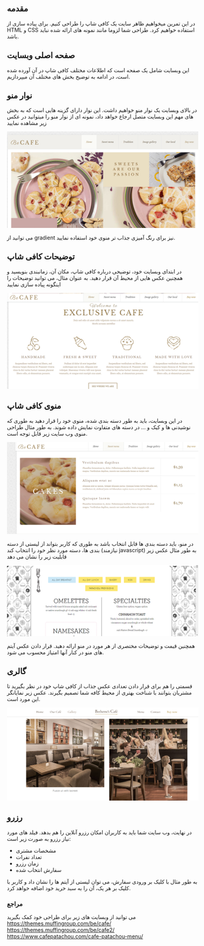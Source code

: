 ## مقدمه

در این تمرین میخواهیم ظاهر سایت یک کافی شاپ را طراحی کنیم. برای پیاده سازی از HTML و CSS استفاده خواهیم کرد. طراحی شما لزوما مانند نمونه های ارائه شده نباید باشد.

## صفحه اصلی وبسایت

این وبسایت شامل یک صفحه است که اطلاعات مختلف کافی شاپ در آن آورده شده است، در ادامه به توضیح بخش های مختلف آن میپردازیم.

## نوار منو

در بالای وبسایت یک نوار منو خواهیم داشت. این نوار دارای گزینه هایی است که به بخش های مهم این وبسایت متصل ارجاع خواهد داد، نمونه ای از نوار منو را میتوانید در عکس زیر مشاهده نمایید

![nav-menu-example](nav-menu.png)

می توانید از gradient نیز برای رنگ آمیزی جذاب تر منوی خود استفاده نمایید.

## توضیحات کافی شاپ

در ابتدای وبسایت خود، توضیحی درباره کافی شاپ، مکان آن، زمانبندی بنویسید و همچنین عکس هایی از محیط آن قرار دهید.
به عنوان مثال، می توانید توضیحات را اینگونه پیاده سازی نمایید

![about-example](about.png)

## منوی کافی شاپ

در این وبسایت، باید به طور دسته بندی شده، منوی خود را قرار دهید به طوری که نوشیدنی ها و کیک و ... در دسته های متفاوت نمایش داده شوند.
به طور مثال طراحی منوی وب سایت زیر قابل توجه است.

![menu-example](menu.png)

در منو، باید دسته بندی ها قابل انتخاب باشد به طوری که کاربر بتواند از لیستی از دسته بندی ها، دسته مورد نظر خود را انتخاب کند (نیازمند javascript)
به طور مثال عکس زیر قابلیت زیر را نشان می دهد

![menu-option-example](menu-option.png)

همچنین قیمت و توضیحات مختصری از هر مورد در منو ارائه دهید.
قرار دادن عکس آیتم های منو در کنار آنها امتیاز محسوب می شود.

## گالری

قسمتی را هم برای قرار دادن تعدادی عکس جذاب از کافی شاپ خود در نظر بگیرید تا مشتریان بتوانند با شناخت بهتری از محیط کافه شما تصمیم بگیرند.
عکس زیر نمایانگر این مورد است.

![environment-example](environment.png)

## رزرو

در نهایت، وب سایت شما باید به کاربران امکان رزرو آنلاین را هم بدهد. فیلد های مورد نیاز رزرو به صورت زیر است:
* مشخصات مشتری
* تعداد نفرات
* زمان رزرو
* سفارش انتخاب شده

به طور مثال با کلیک بر ورودی سفارش، می توان لیستی از آیتم ها را نشان داد و کاربر با کلیک بر هر یک، آن را به سبد خرید خود اضافه خواهد کرد.
### مراجع
می توانید از وبسایت های زیر برای طراحی خود کمک بگیرید
https://themes.muffingroup.com/be/cafe/ \
https://themes.muffingroup.com/be/cafe2/ \
https://www.cafepatachou.com/cafe-patachou-menu/